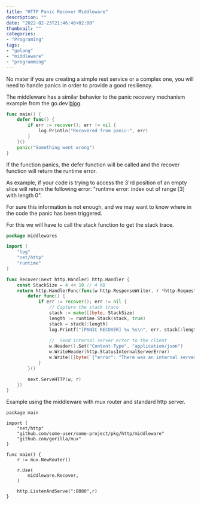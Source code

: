 ```yaml
---
title: "HTTP Panic Recover Middleware"
description: ""
date: "2022-02-23T21:46:46+02:00"
thumbnail: ""
categories:
- "Programing"
tags:
- "golang"
- "middleware"
- "programming"
---
```


No mater if you are creating a simple rest service or a complex one, you will need to handle panics in order to provide a good resiliency.

<!--more--> 

The middleware has a similar behavior to the panic recovery mechanism example from the go.dev [blog](https://go.dev/blog/defer-panic-and-recover).
```go
func main() {
    defer func() {
        if err := recover(); err != nil {
            log.Println("Recovered from panic:", err)
        }
    }()
    panic("Something went wrong")
}
```

If the function panics, the defer function will be called and the recover function will return the runtime error. 

As example, if your code is trying to access the 3'rd position of an empty slice will return the following error: "runtime error: index out of range [3] with length 0".

For sure this information is not enough, and we may want to know where in the code the panic has been triggered.

For this we will have to call the stack function to get the stack trace.

```go
package middlewares

import (
	"log"
	"net/http"
	"runtime"
)

func Recover(next http.Handler) http.Handler {
	const StackSize = 4 << 10 // 4 KB
	return http.HandlerFunc(func(w http.ResponseWriter, r *http.Request) {
		defer func() {
			if err := recover(); err != nil {
				// Capture the stack trace
				stack := make([]byte, StackSize)
				length := runtime.Stack(stack, true)
				stack = stack[:length]
				log.Printf("[PANIC RECOVER] %v %s\n", err, stack[:length])
				
				//	Send internal server error to the client
				w.Header().Set("Content-Type", "application/json")
				w.WriteHeader(http.StatusInternalServerError)
				w.Write([]byte(`{"error": "There was an internal server error"}`))
			}
		}()

		next.ServeHTTP(w, r)
	})
}
```

Example using the middleware with mux router and standard http server.
```golang
package main

import (
	"net/http"
	"github.com/some-user/some-project/pkg/http/middleware"
	"github.com/gorilla/mux"
)

func main() {
	r := mux.NewRouter()

	r.Use(
		middleware.Recover,
	)

	http.ListenAndServe(":8080",r)
}
```